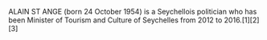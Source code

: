 ALAIN ST ANGE (born 24 October 1954) is a Seychellois politician who has been Minister of Tourism and Culture of Seychelles from 2012 to 2016.[1][2][3]
